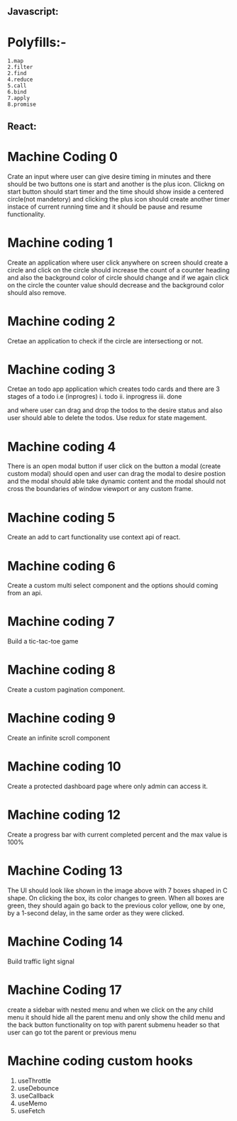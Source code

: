 ## Javascript:

# Polyfills:-

    1.map
    2.filter
    2.find
    4.reduce
    5.call
    6.bind
    7.apply
    8.promise

## React:

# Machine Coding 0

Crate an input where user can give desire timing in minutes and there should be two buttons one is start and another is the plus icon.
Clickng on start button should start timer and the time should show inside a centered circle(not mandetory) and clicking the plus icon should create another timer instace of current running time and it should be pause and resume functionality.

# Machine coding 1

Create an application where user click anywhere on screen should create a circle and click on the circle should increase the count of a counter heading and also the background color of circle should change and if we again click on the circle the counter value should decrease and the background color should also remove.

# Machine coding 2

Cretae an application to check if the circle are intersectiong or not.

# Machine coding 3

Cretae an todo app application which creates todo cards and there are 3 stages of a todo i.e (inprogres)
i. todo
ii. inprogress
iii. done

and where user can drag and drop the todos to the desire status and also user should able to delete the todos. Use redux for state magement.

# Machine coding 4

There is an open modal button if user click on the button a modal (create custom modal) should open and user can drag the modal to desire postion and the modal should able take dynamic content and the modal should not cross the boundaries of window viewport or any custom frame.

# Machine coding 5

Create an add to cart functionality use context api of react.

# Machine coding 6

Create a custom multi select component and the options should coming from an api.

# Machine coding 7

Build a tic-tac-toe game

# Machine coding 8

Create a custom pagination component.

# Machine coding 9

Create an infinite scroll component

# Machine coding 10

Create a protected dashboard page where only admin can access it.

# Machine coding 12

Create a progress bar with current completed percent and the max value is 100%

# Machine Coding 13

The UI should look like shown in the image above with 7 boxes shaped in C shape.
On clicking the box, its color changes to green.
When all boxes are green, they should again go back to the previous color yellow, one by one, by a 1-second delay, in the same order as they were clicked.

# Machine Coding 14

Build traffic light signal

# Machine Coding 17
create a sidebar with nested menu and when we click on the any child menu it should hide all the parent menu and only show the child menu and the back button functionality on top with parent submenu header so that user can go tot the parent or previous menu


# Machine coding custom hooks

1. useThrottle
2. useDebounce
3. useCallback
4. useMemo
5. useFetch

